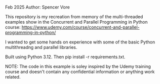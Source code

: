 Feb 2025
Author: Spencer Vore

This repository is my recreation from memory of the multi-threaded examples show in the Concurrent and Parallel Programming in Python course: 
https://www.udemy.com/course/concurrent-and-parallel-programming-in-python/

I wanted to get some hands on experience with some of the basic Python multithreadng and parallel libraries.

Built using Python 3.12. Then pip install -r requirements.txt.

NOTE: The code in this example is soley inspired by the Udemy training course and doesn't contain any confidential information or anything work related.



